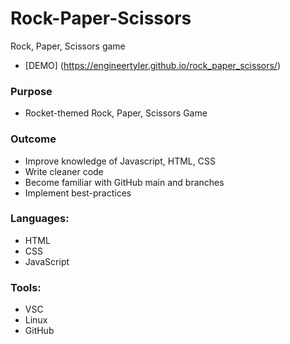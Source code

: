 # Rock-Paper-Scissors
Rock, Paper, Scissors game 
* [DEMO] (https://engineertyler.github.io/rock_paper_scissors/)

### Purpose
* Rocket-themed Rock, Paper, Scissors Game 

### Outcome
* Improve knowledge of Javascript, HTML, CSS
* Write cleaner code
* Become familiar with GitHub main and branches
* Implement best-practices

### Languages: 
* HTML
* CSS
* JavaScript

### Tools:
* VSC
* Linux
* GitHub

